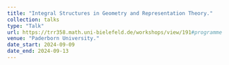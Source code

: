 ```yaml
---
title: "Integral Structures in Geometry and Representation Theory."
collection: talks
type: "Talk"
url: https://trr358.math.uni-bielefeld.de/workshops/view/191#programme
venue: "Paderborn University."
date_start: 2024-09-09
date_end: 2024-09-13
---
```

